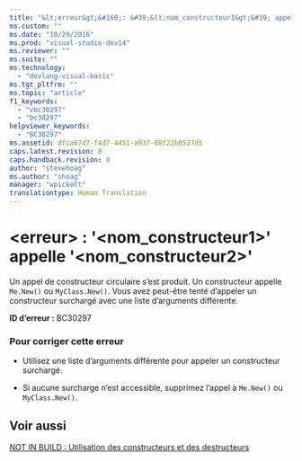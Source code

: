 ```yaml
---
title: "&lt;erreur&gt;&#160;: &#39;&lt;nom_constructeur1&gt;&#39; appelle &#39;&lt;nom_constructeur2&gt;&#39; | Microsoft Docs"
ms.custom: ""
ms.date: "10/29/2016"
ms.prod: "visual-studio-dev14"
ms.reviewer: ""
ms.suite: ""
ms.technology: 
  - "devlang-visual-basic"
ms.tgt_pltfrm: ""
ms.topic: "article"
f1_keywords: 
  - "vbc30297"
  - "bc30297"
helpviewer_keywords: 
  - "BC30297"
ms.assetid: dfca67d7-f4d7-4451-a937-68f22b8527d5
caps.latest.revision: 8
caps.handback.revision: 8
author: "stevehoag"
ms.author: "shoag"
manager: "wpickett"
translationtype: Human Translation
---
```

# &lt;erreur&gt;&#160;: &#39;&lt;nom_constructeur1&gt;&#39; appelle &#39;&lt;nom_constructeur2&gt;&#39;
Un appel de constructeur circulaire s’est produit. Un constructeur appelle `Me.New()` ou `MyClass.New()`. Vous avez peut\-être tenté d’appeler un constructeur surchargé avec une liste d’arguments différente.  
  
 **ID d’erreur :** BC30297  
  
### Pour corriger cette erreur  
  
-   Utilisez une liste d’arguments différente pour appeler un constructeur surchargé.  
  
-   Si aucune surcharge n’est accessible, supprimez l’appel à `Me.New()` ou `MyClass.New()`.  
  
## Voir aussi  
 [NOT IN BUILD : Utilisation des constructeurs et des destructeurs](http://msdn.microsoft.com/fr-fr/548eebe1-86c4-4377-b2f5-447cb8be3d90)